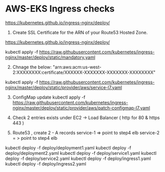# AWS-EKS Ingress checks
https://kubernetes.github.io/ingress-nginx/deploy/

1. Create SSL Certificate for the ARN of your Route53 Hosted Zone.

https://kubernetes.github.io/ingress-nginx/deploy/

kubectl apply -f https://raw.githubusercontent.com/kubernetes/ingress-nginx/master/deploy/static/mandatory.yaml


2. Chnage the below:
"arn:aws:acm:us-west-2:XXXXXXXX:certificate/XXXXXX-XXXXXXX-XXXXXXX-XXXXXXXX"

kubectl apply -f https://raw.githubusercontent.com/kubernetes/ingress-nginx/master/deploy/static/provider/aws/service-l7.yaml

3. ConfigMap update
kubectl apply -f https://raw.githubusercontent.com/kubernetes/ingress-nginx/master/deploy/static/provider/aws/patch-configmap-l7.yaml

4. Check 2 entries exists under  EC2 -> Load Balancer  ( http for 80 & https 443 )

5. Route53 , create 2 - A records
 service-1 => point to step4 elb
 service-2 = > point to step4 elb

 kubectl deploy -f deploy/deployment1.yaml
 kubectl deploy -f deploy/deployment2.yaml
 kubectl deploy -f deploy/service1.yaml
 kubectl deploy -f deploy/service2.yaml
 kubectl deploy -f deploy/ingress1.yaml
 kubectl deploy -f deploy/ingress2.yaml
